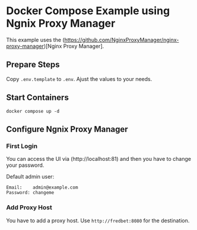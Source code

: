 # Docker Compose Example using Ngnix Proxy Manager

This example uses the (https://github.com/NginxProxyManager/nginx-proxy-manager)[Nginx Proxy Manager].


## Prepare Steps

Copy `.env.template` to `.env`. Ajust the values to your needs.

## Start Containers

    docker compose up -d

## Configure Ngnix Proxy Manager

### First Login

You can access the UI via (http://localhost:81) and then you have to change your password. 

Default admin user:

    Email:    admin@example.com
    Password: changeme

### Add Proxy Host

You have to add a proxy host. Use `http://fredbet:8080` for the destination.



    